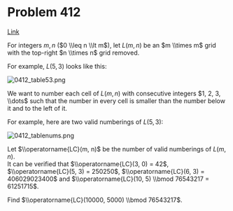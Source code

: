 # Problem 412

[Link](https://projecteuler.net/problem=412)

For integers $m, n$ ($0 \\leq n \\lt m$), let $L(m, n)$ be an $m \\times m$ grid with the top-right $n \\times n$ grid removed.

For example, $L(5, 3)$ looks like this:

![0412_table53.png](resources/images/0412_table53.png?1678992053)

We want to number each cell of $L(m, n)$ with consecutive integers $1, 2, 3, \\dots$ such that the number in every cell is smaller than the number below it and to the left of it.

For example, here are two valid numberings of $L(5, 3)$:

![0412_tablenums.png](resources/images/0412_tablenums.png?1678992053)

Let $\\operatorname{LC}(m, n)$ be the number of valid numberings of $L(m, n)$.  
It can be verified that $\\operatorname{LC}(3, 0) = 42$, $\\operatorname{LC}(5, 3) = 250250$, $\\operatorname{LC}(6, 3) = 406029023400$ and $\\operatorname{LC}(10, 5) \\bmod 76543217 = 61251715$.

Find $\\operatorname{LC}(10000, 5000) \\bmod 76543217$.
